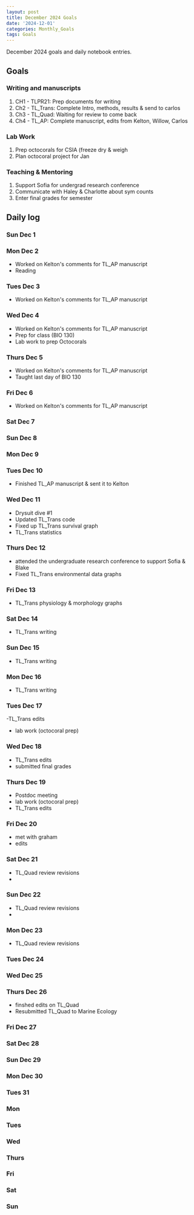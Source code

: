 ```yaml
---
layout: post
title: December 2024 Goals
date: '2024-12-01'
categories: Monthly_Goals
tags: Goals
---
```


December 2024 goals and daily notebook entries.

## Goals  

### Writing and manuscripts 

1. CH1 - TLPR21: Prep documents for writing 
2. Ch2 - TL_Trans: Complete Intro, methods, results & send to carlos
3. Ch3 - TL_Quad: Waiting for review to come back 
4. Ch4 - TL_AP: Complete manuscript, edits from Kelton, Willow, Carlos

### Lab Work 

1. Prep octocorals for CSIA (freeze dry & weigh
2. Plan octocoral project for Jan

### Teaching & Mentoring 

1. Support Sofia for undergrad research conference
2. Communicate with Haley & Charlotte about sym counts 
3. Enter final grades for semester 

## Daily log 

### Sun Dec 1 

### Mon Dec 2
- Worked on Kelton's comments for TL_AP manuscript
- Reading

### Tues Dec 3 
- Worked on Kelton's comments for TL_AP manuscript
  
### Wed Dec 4
- Worked on Kelton's comments for TL_AP manuscript
- Prep for class (BIO 130)
- Lab work to prep Octocorals
  
### Thurs Dec 5
- Worked on Kelton's comments for TL_AP manuscript
- Taught last day of BIO 130
  
### Fri Dec 6
- Worked on Kelton's comments for TL_AP manuscript

### Sat Dec 7 

### Sun Dec 8 

### Mon Dec 9

### Tues Dec 10 
- Finished TL_AP manuscript & sent it to Kelton

### Wed Dec 11
- Drysuit dive #1
- Updated TL_Trans code
- Fixed up TL_Trans survival graph
- TL_Trans statistics

### Thurs Dec 12 
- attended the undergraduate research conference to support Sofia & Blake
- Fixed TL_Trans environmental data graphs
  
### Fri Dec 13
- TL_Trans physiology & morphology graphs
  
### Sat Dec 14 
- TL_Trans writing 

### Sun Dec 15
- TL_Trans writing 

### Mon Dec 16 
- TL_Trans writing 

### Tues Dec 17
-TL_Trans edits 
- lab work (octocoral prep) 

### Wed Dec 18
- TL_Trans edits
- submitted final grades 

### Thurs Dec 19
- Postdoc meeting
- lab work (octocoral prep) 
- TL_Trans edits 

### Fri Dec 20
- met with graham
- edits 

### Sat Dec 21
- TL_Quad review revisions
- 
### Sun Dec 22
- TL_Quad review revisions
- 
### Mon Dec 23
- TL_Quad review revisions 

### Tues Dec 24

### Wed Dec 25

### Thurs Dec 26
- finshed edits on TL_Quad
- Resubmitted TL_Quad to Marine Ecology 

### Fri Dec 27 

### Sat Dec 28

### Sun Dec 29

### Mon Dec 30

### Tues 31

### Mon 
### Tues
### Wed
### Thurs
### Fri
### Sat
### Sun 
